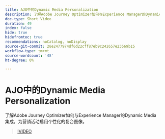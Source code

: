 ```yaml
---
title: AJO中的Dynamic Media Personalization
description: 了解Adobe Journey Optimizer如何与Experience Manager的Dynamic Media集成，为营销活动启用个性化的复合图像。
doc-type: Short Video
duration: 49
index: false
hide: true
hidefromtoc: true
recommendations: noCatalog, noDisplay
source-git-commit: 28e2477974df6d22cff87eb9c242657e23569b15
workflow-type: tm+mt
source-wordcount: '48'
ht-degree: 0%

---
```



# AJO中的Dynamic Media Personalization

了解Adobe Journey Optimizer如何与Experience Manager的Dynamic Media集成，为营销活动启用个性化的复合图像。

<!-- 62_S520_3442520_48_dynamic-media-personalization-in-ajo -->
>[!VIDEO](https://video.tv.adobe.com/v/3460319/?learn=on&enablevpops=true&captions=chi_hans)
